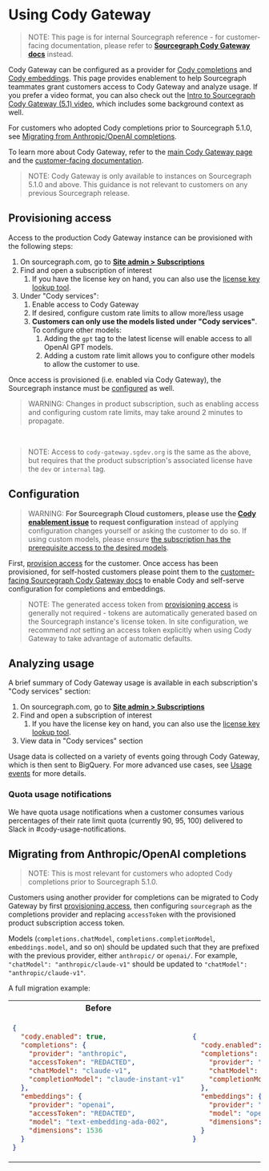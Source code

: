 # Using Cody Gateway

> NOTE: This page is for internal Sourcegraph reference - for customer-facing documentation, please refer to [**Sourcegraph Cody Gateway docs**](https://docs.sourcegraph.com/cody/explanations/cody_gateway) instead.

Cody Gateway can be configured as a provider for [Cody completions](https://docs.sourcegraph.com/cody/completions) and [Cody embeddings](https://docs.sourcegraph.com/cody/explanations/code_graph_context#embeddings).
This page provides enablement to help Sourcegraph teammates grant customers access to Cody Gateway and analyze usage.
If you prefer a video format, you can also check out the [Intro to Sourcegraph Cody Gateway (5.1) video](https://www.loom.com/share/6b944060a0fb40dcb4499751c54bd316), which includes some background context as well.

For customers who adopted Cody completions prior to Sourcegraph 5.1.0, see [Migrating from Anthropic/OpenAI completions](#migrating-from-anthropicopenai-completions).

To learn more about Cody Gateway, refer to the [main Cody Gateway page](./index.md) and the [customer-facing documentation](https://docs.sourcegraph.com/cody/explanations/cody_gateway).

> NOTE: Cody Gateway is only available to instances on Sourcegraph 5.1.0 and above. This guidance is not relevant to customers on any previous Sourcegraph release.

## Provisioning access

Access to the production Cody Gateway instance can be provisioned with the following steps:

1. On sourcegraph.com, go to [**Site admin > Subscriptions**](https://sourcegraph.com/site-admin/dotcom/product/subscriptions)
2. Find and open a subscription of interest
   1. If you have the license key on hand, you can also use the [license key lookup tool](https://sourcegraph.com/site-admin/dotcom/product/licenses).
3. Under "Cody services":
   1. Enable access to Cody Gateway
   2. If desired, configure custom rate limits to allow more/less usage
   3. **Customers can only use the models listed under "Cody services"**. To configure other models:
      1. Adding the `gpt` tag to the latest license will enable access to all OpenAI GPT models.
      2. Adding a custom rate limit allows you to configure other models to allow the customer to use.

Once access is provisioned (i.e. enabled via Cody Gateway), the Sourcegraph instance must be [configured](#configuration) as well.

> WARNING: Changes in product subscription, such as enabling access and configuring custom rate limits, may take around 2 minutes to propagate.

<br />

> NOTE: Access to `cody-gateway.sgdev.org` is the same as the above, but requires that the product subscription's associated license have the `dev` or `internal` tag.

## Configuration

> WARNING: **For Sourcegraph Cloud customers, please use the [Cody enablement issue](https://github.com/sourcegraph/customer/issues/new?assignees=&labels=team%2Fcloud%2Cmi%2Cmi%2Fenable-cody-request&projects=&template=managed-instance-configure-cody.yml&title=Managed+Instance+enable+Cody+for+%5BCUSTOMER+NAME%5D) to request configuration** instead of applying configuration changes yourself or asking the customer to do so.
> If using custom models, please ensure [the subscription has the prerequisite access to the desired models](#provisioning-access).

First, [provision access](#provisioning-access) for the customer.
Once access has been provisioned, for self-hosted customers please point them to the [customer-facing Sourcegraph Cody Gateway docs](https://docs.sourcegraph.com/cody/explanations/cody_gateway) to enable Cody and self-serve configuration for completions and embeddings.

> NOTE: The generated access token from [provisioning access](#provisioning-access) is generally not required - tokens are automatically generated based on the Sourcegraph instance's license token.
> In site configuration, we recommend *not* setting an access token explicitly when using Cody Gateway to take advantage of automatic defaults.

## Analyzing usage

A brief summary of Cody Gateway usage is available in each subscription's "Cody services" section:

1. On sourcegraph.com, go to [**Site admin > Subscriptions**](https://sourcegraph.com/site-admin/dotcom/product/subscriptions)
2. Find and open a subscription of interest
   1. If you have the license key on hand, you can also use the [license key lookup tool](https://sourcegraph.com/site-admin/dotcom/product/licenses).
3. View data in "Cody services" section

Usage data is collected on a variety of events going through Cody Gateway, which is then sent to BigQuery. For more advanced use cases, see [Usage events](./index.md#usage-events) for more details.

### Quota usage notifications

We have quota usage notifications when a customer consumes various percentages of their rate limit quota (currently 90, 95, 100) delivered to Slack in #cody-usage-notifications.

## Migrating from Anthropic/OpenAI completions

> NOTE: This is most relevant for customers who adopted Cody completions prior to Sourcegraph 5.1.0.

Customers using another provider for completions can be migrated to Cody Gateway by first [provisioning access](#provisioning-access), then configuring `sourcegraph` as the completions provider and replacing `accessToken` with the provisioned product subscription access token.

Models (`completions.chatModel`, `completions.completionModel`, `embeddings.model`, and so on) should be updated such that they are prefixed with the previous provider, either `anthropic/` or `openai/`. For example, `"chatModel": "anthropic/claude-v1"` should be updated to `"chatModel": "anthropic/claude-v1"`.

A full migration example:

<table>
<tr>
<th><b>Before</b></th>
<th><b>After</b></th>
</tr>
<tr>
<td>

```json
{
  "cody.enabled": true,
  "completions": {
    "provider": "anthropic",
    "accessToken": "REDACTED",
    "chatModel": "claude-v1",
    "completionModel": "claude-instant-v1"
  },
  "embeddings": {
    "provider": "openai",
    "accessToken": "REDACTED",
    "model": "text-embedding-ada-002",
    "dimensions": 1536
  }
}
```

</td>
<td>

```json
{
  "cody.enabled": true,
  "completions": {
    "provider": "sourcegraph",
    "chatModel": "anthropic/claude-v1",
    "completionModel": "anthropic/claude-instant-v1"
  },
  "embeddings": {
    "provider": "sourcegraph",
    "model": "openai/text-embedding-ada-002",
    "dimensions": 1536
  }
}
```

</td>
</tr>
</table>
